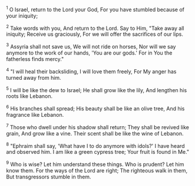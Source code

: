 <sup>1</sup> 
O Israel, return to the Lord your God, For you have stumbled because of your iniquity; 

<sup>2</sup> 
Take words with you, And return to the Lord. Say to Him, "Take away all iniquity; Receive us graciously, For we will offer the sacrifices of our lips. 

<sup>3</sup> 
Assyria shall not save us, We will not ride on horses, Nor will we say anymore to the work of our hands, 'You are our gods.' For in You the fatherless finds mercy." 

<sup>4</sup> 
"I will heal their backsliding, I will love them freely, For My anger has turned away from him. 

<sup>5</sup> 
I will be like the dew to Israel; He shall grow like the lily, And lengthen his roots like Lebanon. 

<sup>6</sup> 
His branches shall spread; His beauty shall be like an olive tree, And his fragrance like Lebanon. 

<sup>7</sup> 
Those who dwell under his shadow shall return; They shall be revived like grain, And grow like a vine. Their scent shall be like the wine of Lebanon. 

<sup>8</sup> 
"Ephraim shall say, 'What have I to do anymore with idols?' I have heard and observed him. I am like a green cypress tree; Your fruit is found in Me." 

<sup>9</sup> 
Who is wise? Let him understand these things. Who is prudent? Let him know them. For the ways of the Lord are right; The righteous walk in them, But transgressors stumble in them.
